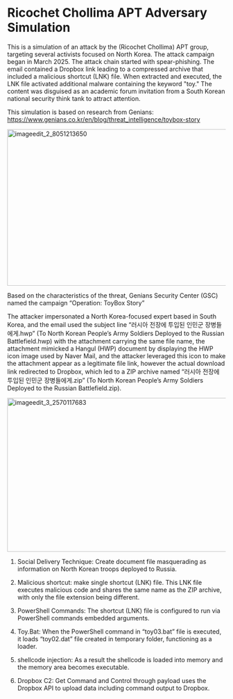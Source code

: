 # Ricochet Chollima APT Adversary Simulation

This is a simulation of an attack by the (Ricochet Chollima) APT group, targeting several activists focused on North Korea. The attack campaign began in March 2025. The attack chain started with spear-phishing. The email contained a Dropbox link leading to a compressed archive that included a malicious shortcut (LNK) file. When extracted and executed, the LNK file activated additional malware containing the keyword "toy." The content was disguised as an academic forum invitation from a South Korean national security think tank to attract attention.

This simulation is based on research from Genians: https://www.genians.co.kr/en/blog/threat_intelligence/toybox-story

<img width="640" height="360" alt="imageedit_2_8051213650" src="https://github.com/user-attachments/assets/894f133b-1b99-41a4-bc80-19a8ce8a2260" />

Based on the characteristics of the threat, Genians Security Center (GSC) named the campaign “Operation: ToyBox Story”

The attacker impersonated a North Korea-focused expert based in South Korea, and the email used the subject line “러시아 전장에 투입된 인민군 장병들에게.hwp” (To North Korean People’s Army Soldiers Deployed to the Russian Battlefield.hwp) with the attachment carrying the same file name, the attachment mimicked a Hangul (HWP) document by displaying the HWP icon image used by Naver Mail, and the attacker leveraged this icon to make the attachment appear as a legitimate file link, however the actual download link redirected to Dropbox, which led to a ZIP archive named “러시아 전장에 투입된 인민군 장병들에게.zip” (To North Korean People’s Army Soldiers Deployed to the Russian Battlefield.zip).

<img width="702" height="354" alt="imageedit_3_2570117683" src="https://github.com/user-attachments/assets/cf10354c-b377-4baf-b217-76f01b353f15" />

1. Social Delivery Technique: Create document file  masquerading as information on North Korean troops deployed to Russia.



2. Malicious shortcut: make single shortcut (LNK) file. This LNK file executes malicious code and shares the same name as the ZIP     archive, with only the file extension being different.


3. PowerShell Commands: The shortcut (LNK) file is configured to run via PowerShell commands embedded arguments.


4. Toy.Bat: When the PowerShell command in “toy03.bat” file is executed, it loads “toy02.dat” file created in temporary folder,       functioning as a loader.


5. shellcode injection: As a result the shellcode is loaded into memory and the memory area becomes executable.


6. Dropbox C2: Get Command and Control through payload uses the Dropbox API to upload data including command output to Dropbox.

